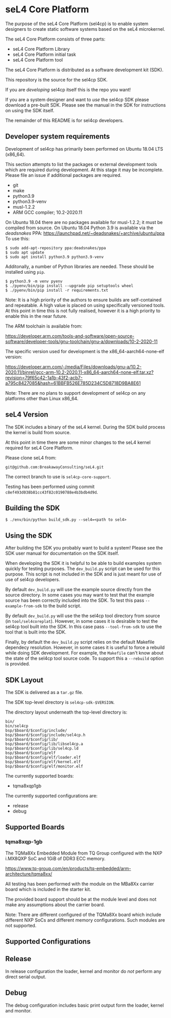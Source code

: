# seL4 Core Platform

The purpose of the seL4 Core Platform (sel4cp) is to enable system designers to create static software systems based on the seL4 microkernel.

The seL4 Core Platform consists of three parts:

   * seL4 Core Platform Library
   * seL4 Core Platform initial task
   * seL4 Core Platform tool

The seL4 Core Platform is distributed as a software development kit (SDK).

This repository is the source for the sel4cp SDK.

If you are *developing* sel4cp itself this is the repo you want!

If you are a system designer and want to *use* the sel4cp SDK please download a pre-built SDK.
Please see the manual in the SDK for instructions on using the SDK itself.

The remainder of this README is for sel4cp developers.

## Developer system requirements

Development of sel4cp has primarily been performed on Ubuntu 18.04 LTS (x86_64).

This section attempts to list the packages or external development tools which are required during development.
At this stage it may be incomplete.
Please file an issue if additional packages are required.

* git
* make
* python3.9
* python3.9-venv
* musl-1.2.2
* ARM GCC compiler; 10.2-2020.11

On Ubuntu 18.04 there are no packages available for musl-1.2.2; it must be compiled from source.
On Ubuntu 18.04 Python 3.9 is available via the *deadsnakes* PPA: https://launchpad.net/~deadsnakes/+archive/ubuntu/ppa
To use this:

    $ sudo add-apt-repository ppa:deadsnakes/ppa
    $ sudo apt update
    $ sudo apt install python3.9 python3.9-venv

Additonally, a number of Python libraries are needed.
These should be installed using `pip`.

    $ python3.9 -m venv pyenv
    $ ./pyenv/bin/pip install --upgrade pip setuptools wheel
    $ ./pyenv/bin/pip install -r requirements.txt

Note: It is a high priority of the authors to ensure builds are self-contained and repeatable.
A high value is placed on using specifically versioned tools.
At this point in time this is not fully realised, however it is a high priority to enable this in the near future.

The ARM toolchain is available from:

https://developer.arm.com/tools-and-software/open-source-software/developer-tools/gnu-toolchain/gnu-a/downloads/10-2-2020-11

The specific version used for development is the x86_64-aarch64-none-elf version:

https://developer.arm.com/-/media/Files/downloads/gnu-a/10.2-2020.11/binrel/gcc-arm-10.2-2020.11-x86_64-aarch64-none-elf.tar.xz?revision=79f65c42-1a1b-43f2-acb7-a795c8427085&hash=61BBFB526E785D234C5D8718D9BA8E61

Note: There are no plans to support development of sel4cp on any platforms other than Linux x86_64.

## seL4 Version

The SDK includes a binary of the seL4 kernel.
During the SDK build process the kernel is build from source.

At this point in time there are some minor changes to the seL4 kernel required for seL4 Core Platform.

Please clone seL4 from:

    git@github.com:BreakawayConsulting/seL4.git

The correct branch to use is `sel4cp-core-support`.

Testing has been performed using commit `c8ef493d038b81cc43f82c0190788e4b3bdb4d9d`.

## Building the SDK

    $ ./env/bin/python build_sdk.py --sel4=<path to sel4>

## Using the SDK

After building the SDK you probably want to build a system!
Please see the SDK user manual for documentation on the SDK itself.

When developing the SDK it is helpful to be able to build examples system quickly for testing purposes.
The `dev_build.py` script can be used for this purpose.
This script is not included in the SDK and is just meant for use of use of sel4cp developers.

By default `dev_build.py` will use the example source directly from the source directory.
In some cases you may want to test that the example source has been correctly included into the SDK.
To test this pass `--example-from-sdk` to the build script.

By default `dev_build.py` will use the the sel4cp tool directory from source (in `tool/sel4coreplat`).
However, in some cases it is desirable to test the sel4cp tool built into the SDK.
In this case pass `--tool-from-sdk` to use the tool that is built into the SDK.

Finally, by default the `dev_build.py` script relies on the default Makefile dependecy resolution.
However, in some cases it is useful to force a rebuild while doing SDK development.
For example, the `Makefile` can't know about the state of the sel4cp tool source code.
To support this a `--rebuild` option is provided.

## SDK Layout

The SDK is delivered as a `tar.gz` file.

The SDK top-level directory is `sel4cp-sdk-$VERSION`.

The directory layout underneath the top-level directory is:

```
bin/
bin/sel4cp
bsp/$board/$config/include/
bsp/$board/$config/include/sel4cp.h
bsp/$board/$config/lib/
bsp/$board/$config/lib/libsel4cp.a
bsp/$board/$config/lib/sel4cp.ld
bsp/$board/$config/elf
bsp/$board/$config/elf/loader.elf
bsp/$board/$config/elf/kernel.elf
bsp/$board/$config/elf/monitor.elf
```

The currently supported boards:

* tqma8xqp1gb

The currently supported configurations are:

* release
* debug

## Supported Boards

### tqma8xqp-1gb

The TQMa8Xx Embedded Module from TQ Group configured with the NXP i.MX8QXP SoC and 1GiB of DDR3 ECC memory.

https://www.tq-group.com/en/products/tq-embedded/arm-architecture/tqma8xx/

All testing has been performed with the module on the MBa8Xx carrier board which is included in the starter kit.

The provided board support should be at the module level and does not make any assumptions about the carrier board.

Note: There are different configured of the TQMa8Xx board which include different NXP SoCs and different memory configurations.
Such modules are not supported.

## Supported Configurations

## Release

In release configuration the loader, kernel and monitor do *not* perform any direct serial output.


## Debug

The debug configuration includes basic print output form the loader, kernel and monitor.
